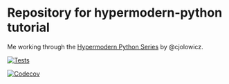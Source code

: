 # Repository for hypermodern-python tutorial

Me working through the [Hypermodern Python Series](https://cjolowicz.github.io/posts/hypermodern-python-01-setup/) by @cjolowicz.


[![Tests](https://github.com/mjt91/hypermodern-bersten/workflows/Tests/badge.svg)](https://github.com/mjt91/hypermodern-bersten/actions?workflow=Tests)


[![Codecov](https://codecov.io/gh/mjt91/hypermodern-bersten/branch/master/graph/badge.svg)](https://codecov.io/gh/mjt91/hypermodern-bersten)
